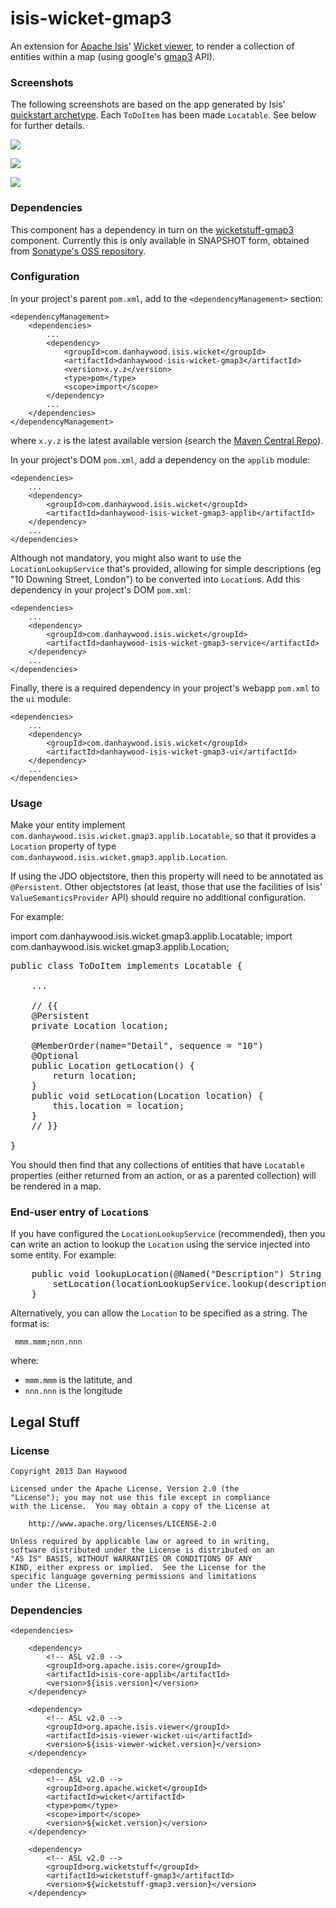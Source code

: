 isis-wicket-gmap3
=================

An extension for [Apache Isis](http://isis.apache.org)' [Wicket viewer](http://isis.apache.org/components/viewers/wicket/about.html), to render a collection of entities within a map (using google's [gmap3](https://developers.google.com/maps/documentation/javascript/) API).  

### Screenshots

The following screenshots are based on the app generated by Isis' [quickstart archetype](http://isis.apache.org/getting-started/quickstart-archetype.html). Each `ToDoItem` has been made `Locatable`.  See below for further details.

![](https://raw.github.com/danhaywood/isis-wicket-gmap3/master/images/screenshot-1.png)

![](https://raw.github.com/danhaywood/isis-wicket-gmap3/master/images/screenshot-2.png)

![](https://raw.github.com/danhaywood/isis-wicket-gmap3/master/images/screenshot-3.png)


### Dependencies

This component has a dependency in turn on the [wicketstuff-gmap3](https://github.com/wicketstuff/core/wiki/Gmap3) component.  Currently this is only available in SNAPSHOT form, obtained from [Sonatype's OSS repository](https://oss.sonatype.org/content/repositories/snapshots).

### Configuration

In your project's parent `pom.xml`, add to the `<dependencyManagement>` section:

    <dependencyManagement>
        <dependencies>
            ...
            <dependency>
                <groupId>com.danhaywood.isis.wicket</groupId>
                <artifactId>danhaywood-isis-wicket-gmap3</artifactId>
                <version>x.y.z</version>
                <type>pom</type>
                <scope>import</scope>
            </dependency>
            ...
        </dependencies>
    </dependencyManagement>

where `x.y.z` is the latest available version (search the [Maven Central Repo](http://search.maven.org/#search|ga|1|isis-wicket-gmap3)).

In your project's DOM `pom.xml`, add a dependency on the `applib` module:

    <dependencies>
        ...
        <dependency>
            <groupId>com.danhaywood.isis.wicket</groupId>
            <artifactId>danhaywood-isis-wicket-gmap3-applib</artifactId>
        </dependency>
        ...
    </dependencies> 

Although not mandatory, you might also want to use the `LocationLookupService` that's provided, allowing for simple descriptions (eg "10 Downing Street, London") to be converted into `Location`s.  Add this dependency in your project's DOM `pom.xml`:

    <dependencies>
        ...
        <dependency>
            <groupId>com.danhaywood.isis.wicket</groupId>
            <artifactId>danhaywood-isis-wicket-gmap3-service</artifactId>
        </dependency>
        ...
    </dependencies> 


Finally, there is a required dependency in your project's webapp `pom.xml` to the `ui` module:

    <dependencies>
        ...
        <dependency>
            <groupId>com.danhaywood.isis.wicket</groupId>
            <artifactId>danhaywood-isis-wicket-gmap3-ui</artifactId>
        </dependency>
        ...
    </dependencies> 


### Usage

Make your entity implement `com.danhaywood.isis.wicket.gmap3.applib.Locatable`, so that it provides a `Location` property of type `com.danhaywood.isis.wicket.gmap3.applib.Location`.

If using the JDO objectstore, then this property will need to be annotated as `@Persistent`.  Other objectstores (at least, those that use the facilities of Isis' `ValueSemanticsProvider` API) should require no additional configuration.

For example:

import com.danhaywood.isis.wicket.gmap3.applib.Locatable;
import com.danhaywood.isis.wicket.gmap3.applib.Location;

<pre>
public class ToDoItem implements Locatable {

    ...

    // {{
    @Persistent
    private Location location;
    
    @MemberOrder(name="Detail", sequence = "10")
    @Optional
    public Location getLocation() {
        return location;
    }
    public void setLocation(Location location) {
        this.location = location;
    }
    // }}

}
</pre>

You should then find that any collections of entities that have `Locatable` properties (either returned from an action, or as a parented collection) will be rendered in a map.

### End-user entry of `Location`s

If you have configured the `LocationLookupService` (recommended), then you can write an action to lookup the `Location` using the service injected into some entity.  For example:

<pre>
    public void lookupLocation(@Named("Description") String description) {
        setLocation(locationLookupService.lookup(description));
    }
</pre>

Alternatively, you can allow the `Location` to be specified as a string.  The format is:

     mmm.mmm;nnn.nnn

where:

* `mmm.mmm` is the latitute, and
* `nnn.nnn` is the longitude 


## Legal Stuff

### License

    Copyright 2013 Dan Haywood

    Licensed under the Apache License, Version 2.0 (the
    "License"); you may not use this file except in compliance
    with the License.  You may obtain a copy of the License at

        http://www.apache.org/licenses/LICENSE-2.0

    Unless required by applicable law or agreed to in writing,
    software distributed under the License is distributed on an
    "AS IS" BASIS, WITHOUT WARRANTIES OR CONDITIONS OF ANY
    KIND, either express or implied.  See the License for the
    specific language governing permissions and limitations
    under the License.

### Dependencies

    <dependencies>

        <dependency>
            <!-- ASL v2.0 -->
            <groupId>org.apache.isis.core</groupId>
            <artifactId>isis-core-applib</artifactId>
            <version>${isis.version}</version>
        </dependency>

        <dependency>
            <!-- ASL v2.0 -->
            <groupId>org.apache.isis.viewer</groupId>
            <artifactId>isis-viewer-wicket-ui</artifactId>
            <version>${isis-viewer-wicket.version}</version>
        </dependency>

        <dependency>
            <!-- ASL v2.0 -->
            <groupId>org.apache.wicket</groupId>
            <artifactId>wicket</artifactId>
            <type>pom</type>
            <scope>import</scope>
            <version>${wicket.version}</version>
        </dependency>

        <dependency>
            <!-- ASL v2.0 -->
            <groupId>org.wicketstuff</groupId>
            <artifactId>wicketstuff-gmap3</artifactId>
            <version>${wicketstuff-gmap3.version}</version>
        </dependency>


